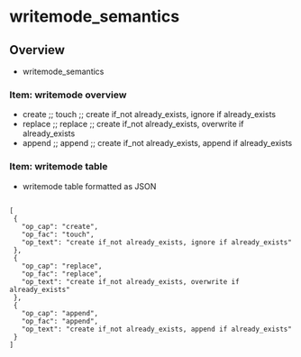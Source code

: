 # writemode_semantics

<!---
##@ <beg-file_info>
##@ document_metadata:
##@   - caption: "writemode_semantics"
##@     dmid: "uu079acidonyx1678319220xvf"
##@     vim:  tw=180
##@     date: created="2023-03-08T15:47:00"
##@     last: lastmod="2023-03-08T15:52:01"
##@     tags:       tags
##@     people:
##@         - pple: people
##@     author:     created="author"
##@     lastupdate: "lastupdate"
##@     namespace:
##@         - nams: namespace
##@     desc: |
##@         ## Overview
##@         * writemode_semantics
##@     seealso: |
##@         ## See also
##@         * capt="writemode_semantics" ;; href="wwhref" ;; tags="wwtags" ;; id="dmid://uu079acidonyx1678319220xva"
##@         * capt="snippets_old003aa" ;; href="c:/sm/docs/mytrybits/m/trymyclip/myclip.snippets_old003aa/all.yaml?find=uu907classflespv" ;; tags="__wwtags__" ;; id="dmid://uu151fledplug1678319599"
##@     seeinstead: |
##@         * seeinstead
##@ <end-file_info>
--->

## Overview
* writemode_semantics

### Item: writemode overview
<!--- id="dmid://uu222lenddish1678319452xhmd" --->

* create    ;; touch   ;; create if_not already_exists, ignore if already_exists
* replace   ;; replace ;; create if_not already_exists, overwrite if already_exists
* append    ;; append  ;; create if_not already_exists, append if already_exists


### Item: writemode table
<!--- id="dmid://uu820cozypond1678319460xhmd" --->

* writemode table formatted as JSON

```

[
 {
   "op_cap": "create",
   "op_fac": "touch",
   "op_text": "create if_not already_exists, ignore if already_exists"
 },
 {
   "op_cap": "replace",
   "op_fac": "replace",
   "op_text": "create if_not already_exists, overwrite if already_exists"
 },
 {
   "op_cap": "append",
   "op_fac": "append",
   "op_text": "create if_not already_exists, append if already_exists"
 }
]

```

